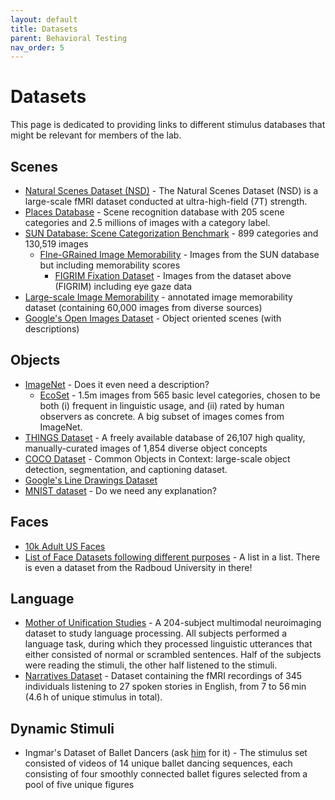 ```yaml
---
layout: default
title: Datasets 
parent: Behavioral Testing 
nav_order: 5
---
```


# Datasets

This page is dedicated to providing links to different stimulus databases that might be relevant for members of the lab.

## Scenes

* [Natural Scenes Dataset (NSD)](https://naturalscenesdataset.org/) - The Natural Scenes Dataset (NSD) is a large-scale fMRI dataset conducted at ultra-high-field (7T) strength.
* [Places Database](http://places.csail.mit.edu/) - Scene recognition database with 205 scene categories and 2.5 millions of images with a category label.
* [SUN Database: Scene Categorization Benchmark](https://vision.princeton.edu/projects/2010/SUN/) - 899 categories and 130,519 images
    * [FIne-GRained Image Memorability](http://figrim.mit.edu/) - Images from the SUN database but including memorability scores
        * [FIGRIM Fixation Dataset](http://figrim.mit.edu/index_eyetracking.html) - Images from the dataset above (FIGRIM) including eye gaze data
* [Large-scale Image Memorability](http://memorability.csail.mit.edu/) - annotated image memorability dataset (containing 60,000 images from diverse sources)
* [Google's Open Images Dataset](https://storage.googleapis.com/openimages/web/index.html) - Object oriented scenes (with descriptions)


## Objects 

* [ImageNet](https://www.image-net.org/) - Does it even need a description?
    * [EcoSet](https://www.kietzmannlab.org/ecoset/) - 1.5m images from 565 basic level categories, chosen to be both (i) frequent in linguistic usage, and (ii) rated by human observers as concrete. A big subset of images comes from ImageNet.
* [THINGS Dataset](https://things-initiative.org/) - A freely available database of 26,107 high quality, manually-curated images of 1,854 diverse object concepts
* [COCO Dataset](https://cocodataset.org/#home) - Common Objects in Context: large-scale object detection, segmentation, and captioning dataset.
* [Google's Line Drawings Dataset](https://quickdraw.withgoogle.com/data)
* [MNIST dataset](http://yann.lecun.com/exdb/mnist/) - Do we need any explanation?


## Faces

* [10k Adult US Faces](https://www.wilmabainbridge.com/facememorability2.html)
* [List of Face Datasets following different purposes](https://rystoli.github.io/FSTC.html#stim) - A list in a list. There is even a dataset from the Radboud University in there!

## Language 

* [Mother of Unification Studies](https://www.nature.com/articles/s41597-019-0020-y) - A 204-subject multimodal neuroimaging dataset to study language processing. All subjects performed a language task, during which they processed linguistic utterances that either consisted of normal or scrambled sentences. Half of the subjects were reading the stimuli, the other half listened to the stimuli.
* [Narratives Dataset](https://www.nature.com/articles/s41597-021-01033-3) - Dataset containing the fMRI recordings of 345 individuals listening to 27 spoken stories in English, from 7 to 56 min (4.6 h of unique stimulus in total).

## Dynamic Stimuli

* Ingmar's Dataset of Ballet Dancers (ask [him](https://x.com/ingmarvries?lang=es) for it) - The stimulus set consisted of videos of 14 unique ballet dancing sequences, each consisting of four smoothly connected ballet figures selected from a pool of five unique figures
